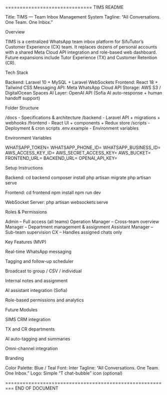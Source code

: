 ==============================
TIMS README

Title: TIMS — Team Inbox Management System
Tagline: “All Conversations. One Team. One Inbox.”

Overview

TIMS is a centralized WhatsApp team inbox platform for SifuTutor’s Customer Experience (CX) team.
It replaces dozens of personal accounts with a shared Meta Cloud API integration and role-based web dashboard.
Future expansions include Tutor Experience (TX) and Customer Retention (CR).

Tech Stack

Backend: Laravel 10 + MySQL + Laravel WebSockets
Frontend: React 18 + Tailwind CSS
Messaging API: Meta WhatsApp Cloud API
Storage: AWS S3 / DigitalOcean Spaces
AI Layer: OpenAI API (Sofia AI auto-response + human handoff support)

Folder Structure

/docs - Specifications & architecture
/backend - Laravel API + migrations + webhooks
/frontend - React UI + components + Redux store
/scripts - Deployment & cron scripts
.env.example - Environment variables

Environment Variables

WHATSAPP_TOKEN=
WHATSAPP_PHONE_ID=
WHATSAPP_BUSINESS_ID=
AWS_ACCESS_KEY_ID=
AWS_SECRET_ACCESS_KEY=
AWS_BUCKET=
FRONTEND_URL=
BACKEND_URL=
OPENAI_API_KEY=

Setup Instructions

Backend:
cd backend
composer install
php artisan migrate
php artisan serve

Frontend:
cd frontend
npm install
npm run dev

WebSocket Server:
php artisan websockets:serve

Roles & Permissions

Admin – Full access (all teams)
Operation Manager – Cross-team overview
Manager – Department management & assignment
Assistant Manager – Sub-team supervision
CX – Handles assigned chats only

Key Features (MVP)

Real-time WhatsApp messaging

Tagging and follow-up scheduler

Broadcast to group / CSV / individual

Internal notes and assignment

AI assistant integration (Sofia)

Role-based permissions and analytics

Future Modules

SIMS CRM integration

TX and CR departments

AI auto-tagging and summaries

Omni-channel integration

Branding

Color Palette: Blue / Teal
Font: Inter
Tagline: “All Conversations. One Team. One Inbox.”
Logo: Simple “T chat-bubble” icon (optional)

=========================================================
END OF DOCUMENT
